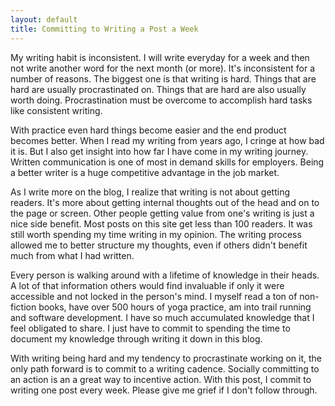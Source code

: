 ```yaml
---
layout: default
title: Committing to Writing a Post a Week
---
```


My writing habit is inconsistent. I will write everyday for a week and then not write another word for the next month (or more). It's inconsistent for a number of reasons. The biggest one is that writing is hard. Things that are hard are usually procrastinated on. Things that are hard are also usually worth doing. Procrastination must be overcome to accomplish hard tasks like consistent writing.

With practice even hard things become easier and the end product becomes better. When I read my writing from years ago, I cringe at how bad it is. But I also get insight into how far I have come in my writing journey. Written communication is one of most in demand skills for employers. Being a better writer is a huge competitive advantage in the job market.

As I write more on the blog, I realize that writing is not about getting readers. It's more about getting internal thoughts out of the head and on to the page or screen. Other people getting value from one's writing is just a nice side benefit. Most posts on this site get less than 100 readers. It was still worth spending my time writing in my opinion. The writing process allowed me to better structure my thoughts, even if others didn't benefit much from what I had written.

Every person is walking around with a lifetime of knowledge in their heads. A lot of that information others would find invaluable if only it were accessible and not locked in the person's mind. I myself read a ton of non-fiction books, have over 500 hours of yoga practice, am into trail running and software development. I have so much accumulated knowledge that I feel obligated to share. I just have to commit to spending the time to document my knowledge through writing it down in this blog.

With writing being hard and my tendency to procrastinate working on it, the only path forward is to commit to a writing cadence. Socially committing to an action is an a great way to incentive action. With this post, I commit to writing one post every week. Please give me grief if I don't follow through.
